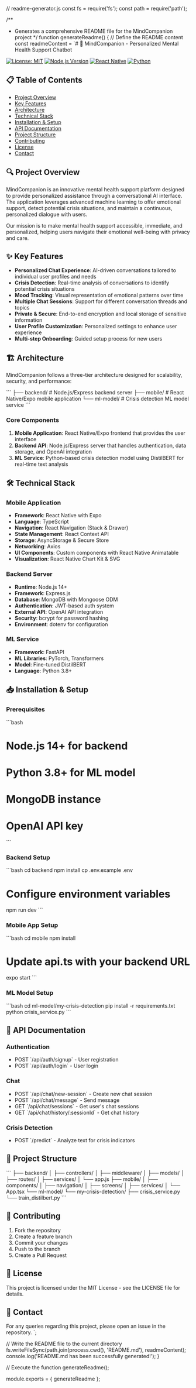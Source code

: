 // readme-generator.js
const fs = require('fs');
const path = require('path');

/**
 * Generates a comprehensive README file for the MindCompanion project
 */
function generateReadme() {
  // Define the README content
  const readmeContent = `# 🧠 MindCompanion - Personalized Mental Health Support Chatbot

[![License: MIT](https://img.shields.io/badge/License-MIT-blue.svg)](https://opensource.org/licenses/MIT)
[![Node.js Version](https://img.shields.io/badge/node-v14%2B-green)](https://nodejs.org)
[![React Native](https://img.shields.io/badge/React%20Native-Expo-blue)](https://reactnative.dev/)
[![Python](https://img.shields.io/badge/Python-3.8%2B-blue)](https://www.python.org/)

## 📋 Table of Contents

- [Project Overview](#project-overview)
- [Key Features](#key-features)
- [Architecture](#architecture)
- [Technical Stack](#technical-stack)
- [Installation & Setup](#installation--setup)
- [API Documentation](#api-documentation)
- [Project Structure](#project-structure)
- [Contributing](#contributing)
- [License](#license)
- [Contact](#contact)

## 🔍 Project Overview

MindCompanion is an innovative mental health support platform designed to provide personalized assistance through a conversational AI interface. The application leverages advanced machine learning to offer emotional support, detect potential crisis situations, and maintain a continuous, personalized dialogue with users.

Our mission is to make mental health support accessible, immediate, and personalized, helping users navigate their emotional well-being with privacy and care.

## ✨ Key Features

- **Personalized Chat Experience**: AI-driven conversations tailored to individual user profiles and needs
- **Crisis Detection**: Real-time analysis of conversations to identify potential crisis situations
- **Mood Tracking**: Visual representation of emotional patterns over time
- **Multiple Chat Sessions**: Support for different conversation threads and topics
- **Private & Secure**: End-to-end encryption and local storage of sensitive information
- **User Profile Customization**: Personalized settings to enhance user experience
- **Multi-step Onboarding**: Guided setup process for new users

## 🏗️ Architecture

MindCompanion follows a three-tier architecture designed for scalability, security, and performance:

\`\`\`
├── backend/           # Node.js/Express backend server
├── mobile/            # React Native/Expo mobile application
└── ml-model/          # Crisis detection ML model service
\`\`\`

### Core Components

1. **Mobile Application**: React Native/Expo frontend that provides the user interface
2. **Backend API**: Node.js/Express server that handles authentication, data storage, and OpenAI integration
3. **ML Service**: Python-based crisis detection model using DistilBERT for real-time text analysis

## 🛠️ Technical Stack

### Mobile Application
- **Framework**: React Native with Expo
- **Language**: TypeScript
- **Navigation**: React Navigation (Stack & Drawer)
- **State Management**: React Context API
- **Storage**: AsyncStorage & Secure Store
- **Networking**: Axios
- **UI Components**: Custom components with React Native Animatable
- **Visualization**: React Native Chart Kit & SVG

### Backend Server
- **Runtime**: Node.js 14+
- **Framework**: Express.js
- **Database**: MongoDB with Mongoose ODM
- **Authentication**: JWT-based auth system
- **External API**: OpenAI API integration
- **Security**: bcrypt for password hashing
- **Environment**: dotenv for configuration

### ML Service
- **Framework**: FastAPI
- **ML Libraries**: PyTorch, Transformers
- **Model**: Fine-tuned DistilBERT
- **Language**: Python 3.8+

## 📥 Installation & Setup

### Prerequisites
\`\`\`bash
# Node.js 14+ for backend
# Python 3.8+ for ML model
# MongoDB instance
# OpenAI API key
\`\`\`

### Backend Setup
\`\`\`bash
cd backend
npm install
cp .env.example .env
# Configure environment variables
npm run dev
\`\`\`

### Mobile App Setup
\`\`\`bash
cd mobile
npm install
# Update api.ts with your backend URL
expo start
\`\`\`

### ML Model Setup
\`\`\`bash
cd ml-model/my-crisis-detection
pip install -r requirements.txt
python crisis_service.py
\`\`\`

## 🔌 API Documentation

### Authentication
- POST \`/api/auth/signup\` - User registration
- POST \`/api/auth/login\` - User login

### Chat
- POST \`/api/chat/new-session\` - Create new chat session
- POST \`/api/chat/message\` - Send message
- GET \`/api/chat/sessions\` - Get user's chat sessions
- GET \`/api/chat/history/:sessionId\` - Get chat history

### Crisis Detection
- POST \`/predict\` - Analyze text for crisis indicators

## 📂 Project Structure

\`\`\`
├── backend/
│   ├── controllers/
│   ├── middleware/
│   ├── models/
│   ├── routes/
│   ├── services/
│   └── app.js
├── mobile/
│   ├── components/
│   ├── navigation/
│   ├── screens/
│   ├── services/
│   └── App.tsx
└── ml-model/
    └── my-crisis-detection/
        ├── crisis_service.py
        └── train_distilbert.py
\`\`\`

## 👥 Contributing
1. Fork the repository
2. Create a feature branch
3. Commit your changes
4. Push to the branch
5. Create a Pull Request

## 📝 License
This project is licensed under the MIT License - see the LICENSE file for details.

## 📮 Contact
For any queries regarding this project, please open an issue in the repository.
`;

  // Write the README file to the current directory
  fs.writeFileSync(path.join(process.cwd(), 'README.md'), readmeContent);
  console.log('README.md has been successfully generated!');
}

// Execute the function
generateReadme();

module.exports = { generateReadme };
